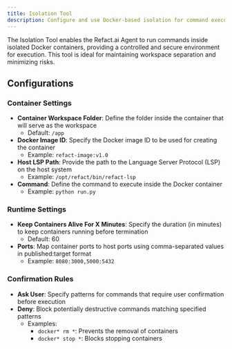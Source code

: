```yaml
---
title: Isolation Tool
description: Configure and use Docker-based isolation for command execution
---
```


The Isolation Tool enables the Refact.ai Agent to run commands inside isolated Docker containers, providing a controlled and secure environment for execution. This tool is ideal for maintaining workspace separation and minimizing risks.

## Configurations

### Container Settings
- **Container Workspace Folder**: Define the folder inside the container that will serve as the workspace
  - Default: `/app`
- **Docker Image ID**: Specify the Docker image ID to be used for creating the container
  - Example: `refact-image:v1.0`
- **Host LSP Path**: Provide the path to the Language Server Protocol (LSP) on the host system
  - Example: `/opt/refact/bin/refact-lsp`
- **Command**: Define the command to execute inside the Docker container
  - Example: `python run.py`

### Runtime Settings
- **Keep Containers Alive For X Minutes**: Specify the duration (in minutes) to keep containers running before termination
  - Default: 60
- **Ports**: Map container ports to host ports using comma-separated values in published:target format
  - Example: `8080:3000,5000:5432`

### Confirmation Rules
- **Ask User**: Specify patterns for commands that require user confirmation before execution
- **Deny**: Block potentially destructive commands matching specified patterns
  - Examples:
    - `docker* rm *`: Prevents the removal of containers
    - `docker* stop *`: Blocks stopping containers